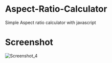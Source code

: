 # Aspect-Ratio-Calculator
Simple Aspect ratio calculator with javascript

# Screenshot
![Screenshot_4](https://github.com/Bxugur/Aspect-Ratio-Calculator/assets/103511917/64b74443-c0bd-4dce-a424-d286b22f55af)
